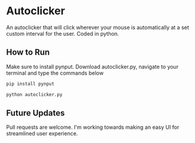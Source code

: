 # Autoclicker

An autoclicker that will click wherever your mouse is automatically at a set custom interval for the user. Coded in python.


## How to Run

Make sure to install pynput. Download autoclicker.py, navigate to your terminal and type the commands below
```bash
pip install pynput
```
```bash
python autoclicker.py
```


## Future Updates

Pull requests are welcome. 
I'm working towards making an easy UI for streamlined user experience.
